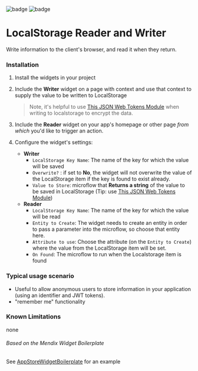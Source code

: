 ![badge](https://img.shields.io/badge/mendix-6.10.3-green.svg)
![badge](https://img.shields.io/badge/mendix-7.3.0-green.svg)

# LocalStorage Reader and Writer

Write information to the client's browser, and read it when they return.

### Installation

1. Install the widgets in your project
2. Include the **Writer** widget on a page with context and use that context to supply the value to be written to LocalStorage 
    > Note, it's helpful to use [This JSON Web Tokens Module](https://appstore.home.mendix.com/link/app/38385/FlowFabric-BV/JSON-Web-Tokens) when writing to localstorage to encrypt the data.
    
3. Include the **Reader** widget on your app's homepage or other page _from which_ you'd like to trigger an action.
4. Configure the widget's settings:
    - **Writer**
        + `LocalStorage Key Name`: The name of the key for which the value will be saved
        + `Overwrite?` : if set to **No**, the widget will not overwrite the value of the LocalStorage item if the key is found to exist already.
        + `Value to Store`: microflow that **Returns a string** of the value to be saved in LocalStorage (Tip: use [This JSON Web Tokens Module](https://appstore.home.mendix.com/link/app/38385/FlowFabric-BV/JSON-Web-Tokens))
    - **Reader**
        + `LocalStorage Key Name`: The name of the key for which the value will be read
        + `Entity to Create`: The widget needs to create an entity in order to pass a parameter into the microflow, so choose that entity here.
        + `Attribute to use`: Choose the attribute (on the `Entity to Create`) where the value from the LocalStorage item will be set.
        + `On Found`: The microflow to run when the Localstorage item is found 

### Typical usage scenario

- Useful to allow anonymous users to store information in your application (using an identifier and JWT tokens). 
- "remember me" functionality

### Known Limitations

none

###### Based on the Mendix Widget Boilerplate

See [AppStoreWidgetBoilerplate](https://github.com/mendix/AppStoreWidgetBoilerplate/) for an example
